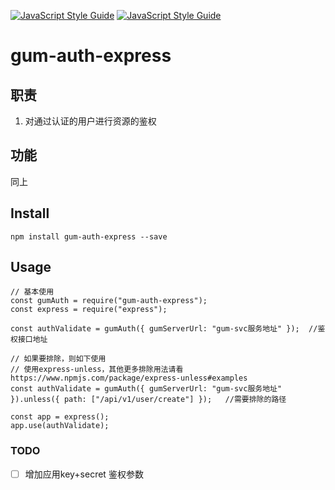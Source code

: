 [![JavaScript Style Guide](https://cdn.rawgit.com/feross/standard/master/badge.svg)](https://github.com/feross/standard)
[![JavaScript Style Guide](https://img.shields.io/badge/code_style-standard-brightgreen.svg)](https://standardjs.com)
# gum-auth-express
## 职责
1. 对通过认证的用户进行资源的鉴权

## 功能
同上

## Install
```
npm install gum-auth-express --save
```

## Usage
```
// 基本使用
const gumAuth = require("gum-auth-express");
const express = require("express");

const authValidate = gumAuth({ gumServerUrl: "gum-svc服务地址" });  //鉴权接口地址

// 如果要排除，则如下使用
// 使用express-unless，其他更多排除用法请看 https://www.npmjs.com/package/express-unless#examples
const authValidate = gumAuth({ gumServerUrl: "gum-svc服务地址" }).unless({ path: ["/api/v1/user/create"] });   //需要排除的路径  

const app = express();
app.use(authValidate);

```

### TODO 
- [ ] 增加应用key+secret 鉴权参数

